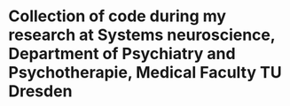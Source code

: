 # Collection of code during my research at Systems neuroscience, Department of Psychiatry and Psychotherapie, Medical Faculty TU Dresden
